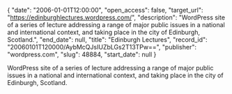 {
  "date": "2006-01-01T12:00:00", 
  "open_access": false, 
  "target_url": "https://edinburghlectures.wordpress.com/", 
  "description": "WordPress site of a series of lecture addressing a range of major public issues in a national and international context, and taking place in the city of Edinburgh, Scotland.", 
  "end_date": null, 
  "title": "Edinburgh Lectures", 
  "record_id": "20060101T120000/AybMcQJsIUZbLGs2T13TPw==", 
  "publisher": "wordpress.com", 
  "slug": 48884, 
  "start_date": null
}

WordPress site of a series of lecture addressing a range of major public issues in a national and international context, and taking place in the city of Edinburgh, Scotland.